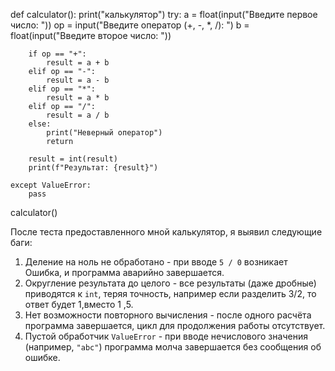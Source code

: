 

def calculator():
    print("калькулятор")
    try:
        a = float(input("Введите первое число: "))
        op = input("Введите оператор (+, -, *, /): ")
        b = float(input("Введите второе число: "))

        if op == "+":
            result = a + b
        elif op == "-":
            result = a - b
        elif op == "*":
            result = a * b
        elif op == "/":
            result = a / b
        else:
            print("Неверный оператор")
            return

        result = int(result)
        print(f"Результат: {result}")

    except ValueError:
        pass

calculator()

После теста предоставленного мной калькулятор, я выявил следующие баги:

1. Деление на ноль не обработано - при вводе `5 / 0` возникает Ошибка, и программа аварийно завершается.  
2. Округление результата до целого - все результаты (даже дробные) приводятся к `int`, теряя точность, например если разделить 3/2, то ответ будет 1,вместо 1
,5.  
3. Нет возможности повторного вычисления - после одного расчёта программа завершается, цикл для продолжения работы отсутствует.  
4. Пустой обработчик `ValueError` - при вводе нечислового значения (например, `"abc"`) программа молча завершается без сообщения об ошибке.  

